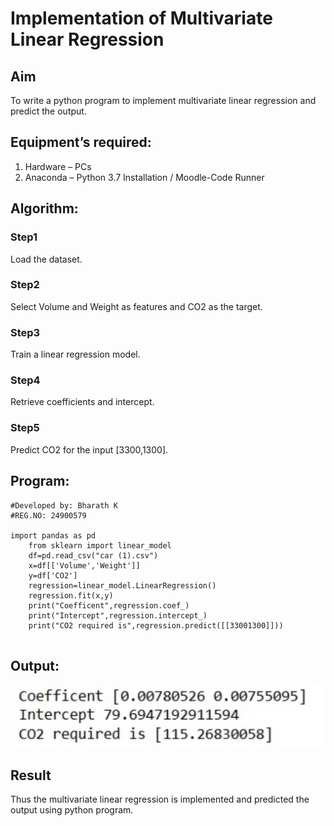 # Implementation of Multivariate Linear Regression
## Aim
To write a python program to implement multivariate linear regression and predict the output.
## Equipment’s required:
1.	Hardware – PCs
2.	Anaconda – Python 3.7 Installation / Moodle-Code Runner
## Algorithm:
### Step1
Load the dataset.

### Step2
Select Volume and Weight as features and CO2 as the target.

### Step3
Train a linear regression model.

### Step4
Retrieve coefficients and intercept.

### Step5
Predict CO2 for the input [3300,1300].

## Program:
```
#Developed by: Bharath K
#REG.NO: 24900579

import pandas as pd
    from sklearn import linear_model
    df=pd.read_csv("car (1).csv")
    x=df[['Volume','Weight']]
    y=df['CO2']
    regression=linear_model.LinearRegression()
    regression.fit(x,y)
    print("Coefficent",regression.coef_)
    print("Intercept",regression.intercept_)
    print("CO2 required is",regression.predict([[33001300]]))


```
## Output:
![alt text](output.jpg)
## Result
Thus the multivariate linear regression is implemented and predicted the output using python program.